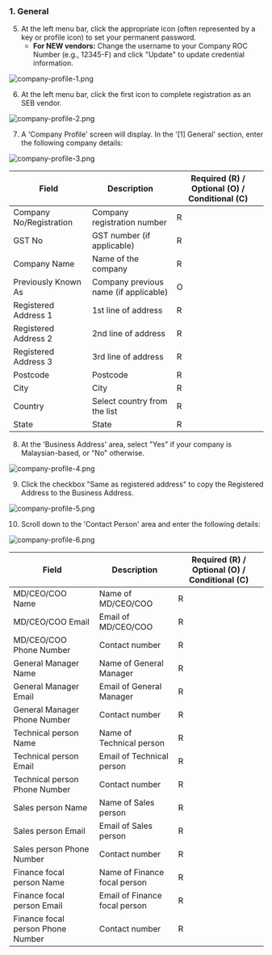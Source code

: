 ### 1. General

5. At the left menu bar, click the appropriate icon (often represented by a key or profile icon) to set your permanent password.
   * **For NEW vendors:** Change the username to your Company ROC Number (e.g., 12345-F) and click "Update" to update credential information.

![company-profile-1.png](images/company-profile-1.png)

6. At the left menu bar, click the first icon to complete registration as an SEB vendor.

![company-profile-2.png](images/company-profile-2.png)

7. A 'Company Profile' screen will display. In the '[1] General' section, enter the following company details:

![company-profile-3.png](images/company-profile-3.png)

| Field                   | Description                           | Required (R) / Optional (O) / Conditional (C) |
| ----------------------- | ------------------------------------- | --------------------------------------------- |
| Company No/Registration | Company registration number           | R                                             |
| GST No                  | GST number (if applicable)            | R                                             |
| Company Name            | Name of the company                   | R                                             |
| Previously Known As     | Company previous name (if applicable) | O                                             |
| Registered Address 1    | 1st line of address                   | R                                             |
| Registered Address 2    | 2nd line of address                   | R                                             |
| Registered Address 3    | 3rd line of address                   | R                                             |
| Postcode                | Postcode                              | R                                             |
| City                    | City                                  | R                                             |
| Country                 | Select country from the list          | R                                             |
| State                   | State                                 | R                                             |

8. At the 'Business Address' area, select "Yes" if your company is Malaysian-based, or "No" otherwise.

![company-profile-4.png](images/company-profile-4.png)

9. Click the checkbox "Same as registered address" to copy the Registered Address to the Business Address.

![company-profile-5.png](images/company-profile-5.png)

10. Scroll down to the 'Contact Person' area and enter the following details:

![company-profile-6.png](images/company-profile-6.png)

| Field                             | Description                   | Required (R) / Optional (O) / Conditional (C) |
| --------------------------------- | ----------------------------- | --------------------------------------------- |
| MD/CEO/COO Name                   | Name of MD/CEO/COO            | R                                             |
| MD/CEO/COO Email                  | Email of MD/CEO/COO           | R                                             |
| MD/CEO/COO Phone Number           | Contact number                | R                                             |
| General Manager Name              | Name of General Manager       | R                                             |
| General Manager Email             | Email of General Manager      | R                                             |
| General Manager Phone Number      | Contact number                | R                                             |
| Technical person Name             | Name of Technical person      | R                                             |
| Technical person Email            | Email of Technical person     | R                                             |
| Technical person Phone Number     | Contact number                | R                                             |
| Sales person Name                 | Name of Sales person          | R                                             |
| Sales person Email                | Email of Sales person         | R                                             |
| Sales person Phone Number         | Contact number                | R                                             |
| Finance focal person Name         | Name of Finance focal person  | R                                             |
| Finance focal person Email        | Email of Finance focal person | R                                             |
| Finance focal person Phone Number | Contact number                | R                                             |